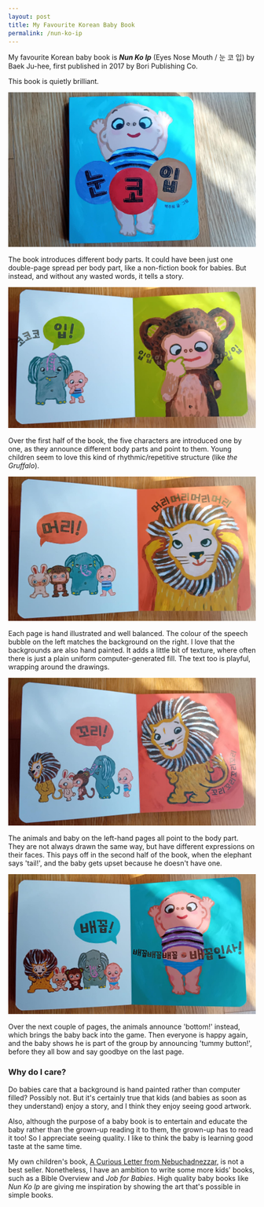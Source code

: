 ```yaml
---
layout: post
title: My Favourite Korean Baby Book
permalink: /nun-ko-ip
---
```


My favourite Korean baby book is ***Nun Ko Ip*** (Eyes Nose Mouth / 눈 코 입) by Baek Ju-hee, first published in 2017 by Bori Publishing Co.

This book is quietly brilliant.

![frontcover](/assets/nunkoib/nunkoib1.jpeg)

The book introduces different body parts. It could have been just one double-page spread per body part, like a non-fiction book for babies. But instead, and without any wasted words, it tells a story.

![elephant-says-mouth](/assets/nunkoib/nunkoib2.jpeg)

Over the first half of the book, the five characters are introduced one by one, as they announce different body parts and point to them. Young children seem to love this kind of rhythmic/repetitive structure (like *the Gruffalo*).

![rabbit-says-head](/assets/nunkoib/nunkoib3.jpeg)

Each page is hand illustrated and well balanced. The colour of the speech bubble on the left matches the background on the right. I love that the backgrounds are also hand painted. It adds a little bit of texture, where often there is just a plain uniform computer-generated fill. The text too is playful, wrapping around the drawings.

![elephant-says-tail](/assets/nunkoib/nunkoib4.jpeg)

The animals and baby on the left-hand pages all point to the body part. They are not always drawn the same way, but have different expressions on their faces. This pays off in the second half of the book, when the elephant says 'tail!', and the baby gets upset because he doesn't have one. 

![rabbit-says-tummy-button](/assets/nunkoib/nunkoib5.jpeg)

Over the next couple of pages, the animals announce 'bottom!' instead, which brings the baby back into the game. Then everyone is happy again, and the baby shows he is part of the group by announcing 'tummy button!', before they all bow and say goodbye on the last page.

### Why do I care?

Do babies care that a background is hand painted rather than computer filled? Possibly not. But it's certainly true that kids (and babies as soon as they understand) enjoy a story, and I think they enjoy seeing good artwork.

Also, although the purpose of a baby book is to entertain and educate the baby rather than the grown-up reading it to them, the grown-up has to read it too! So I appreciate seeing quality. I like to think the baby is learning good taste at the same time.

My own children's book, [A Curious Letter from Nebuchadnezzar](https://amzn.to/4kd5pjH), is not a best seller. Nonetheless, I have an ambition to write some more kids' books, such as a Bible Overview and *Job for Babies*. High quality baby books like *Nun Ko Ip* are giving me inspiration by showing the art that's possible in simple books.
